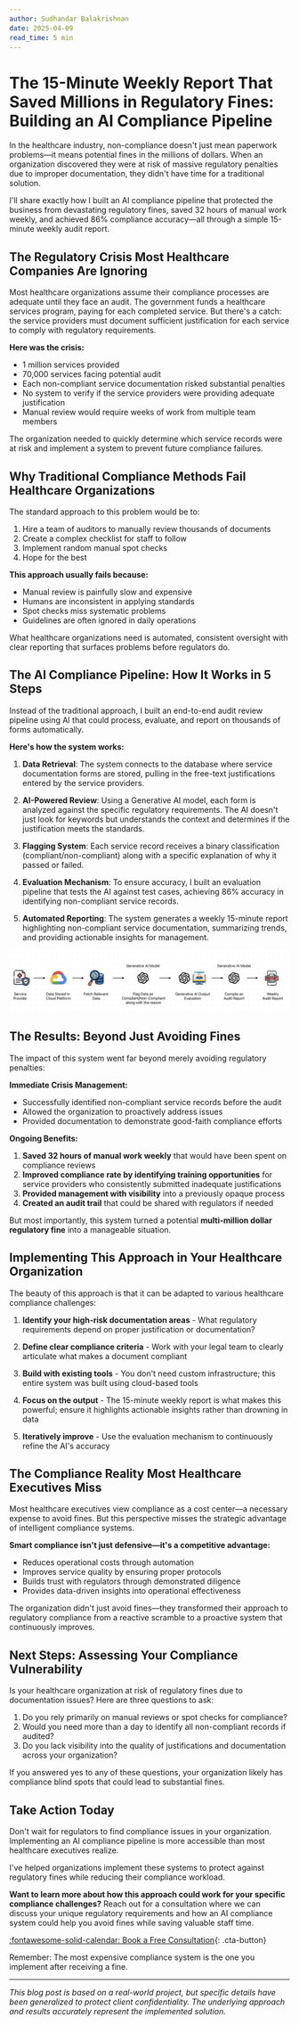 ```yaml
---
author: Sudhandar Balakrishnan
date: 2025-04-09
read_time: 5 min
---
```


# The 15-Minute Weekly Report That Saved Millions in Regulatory Fines: Building an AI Compliance Pipeline

In the healthcare industry, non-compliance doesn't just mean paperwork problems—it means potential fines in the millions of dollars. When an organization discovered they were at risk of massive regulatory penalties due to improper documentation, they didn't have time for a traditional solution.

I'll share exactly how I built an AI compliance pipeline that protected the business from devastating regulatory fines, saved 32 hours of manual work weekly, and achieved 86% compliance accuracy—all through a simple 15-minute weekly audit report.

## The Regulatory Crisis Most Healthcare Companies Are Ignoring

Most healthcare organizations assume their compliance processes are adequate until they face an audit. The government funds a healthcare services program, paying for each completed service. But there's a catch: the service providers must document sufficient justification for each service to comply with regulatory requirements.

**Here was the crisis:**

- 1 million services provided
- 70,000 services facing potential audit
- Each non-compliant service documentation risked substantial penalties
- No system to verify if the service providers were providing adequate justification
- Manual review would require weeks of work from multiple team members

The organization needed to quickly determine which service records were at risk and implement a system to prevent future compliance failures.

## Why Traditional Compliance Methods Fail Healthcare Organizations

The standard approach to this problem would be to:

1. Hire a team of auditors to manually review thousands of documents
2. Create a complex checklist for staff to follow
3. Implement random manual spot checks
4. Hope for the best

**This approach usually fails because:**

- Manual review is painfully slow and expensive
- Humans are inconsistent in applying standards
- Spot checks miss systematic problems
- Guidelines are often ignored in daily operations

What healthcare organizations need is automated, consistent oversight with clear reporting that surfaces problems before regulators do.

## The AI Compliance Pipeline: How It Works in 5 Steps

Instead of the traditional approach, I built an end-to-end audit review pipeline using AI that could process, evaluate, and report on thousands of forms automatically.

**Here's how the system works:**

1. **Data Retrieval**: The system connects to the database where service documentation forms are stored, pulling in the free-text justifications entered by the service providers.

2. **AI-Powered Review**: Using a Generative AI model, each form is analyzed against the specific regulatory requirements. The AI doesn't just look for keywords but understands the context and determines if the justification meets the standards.

3. **Flagging System**: Each service record receives a binary classification (compliant/non-compliant) along with a specific explanation of why it passed or failed.

4. **Evaluation Mechanism**: To ensure accuracy, I built an evaluation pipeline that tests the AI against test cases, achieving 86% accuracy in identifying non-compliant service records.

5. **Automated Reporting**: The system generates a weekly 15-minute report highlighting non-compliant service documentation, summarizing trends, and providing actionable insights for management.

![AI Compliance Pipeline Workflow](workflow-diagram.png)

## The Results: Beyond Just Avoiding Fines

The impact of this system went far beyond merely avoiding regulatory penalties:

**Immediate Crisis Management:**

- Successfully identified non-compliant service records before the audit
- Allowed the organization to proactively address issues
- Provided documentation to demonstrate good-faith compliance efforts

**Ongoing Benefits:**

1. **Saved 32 hours of manual work weekly** that would have been spent on compliance reviews
2. **Improved compliance rate by identifying training opportunities** for service providers who consistently submitted inadequate justifications
3. **Provided management with visibility** into a previously opaque process
4. **Created an audit trail** that could be shared with regulators if needed

But most importantly, this system turned a potential **multi-million dollar regulatory fine** into a manageable situation.

## Implementing This Approach in Your Healthcare Organization

The beauty of this approach is that it can be adapted to various healthcare compliance challenges:

1. **Identify your high-risk documentation areas** - What regulatory requirements depend on proper justification or documentation?

2. **Define clear compliance criteria** - Work with your legal team to clearly articulate what makes a document compliant

3. **Build with existing tools** - You don't need custom infrastructure; this entire system was built using cloud-based tools

4. **Focus on the output** - The 15-minute weekly report is what makes this powerful; ensure it highlights actionable insights rather than drowning in data

5. **Iteratively improve** - Use the evaluation mechanism to continuously refine the AI's accuracy

## The Compliance Reality Most Healthcare Executives Miss

Most healthcare executives view compliance as a cost center—a necessary expense to avoid fines. But this perspective misses the strategic advantage of intelligent compliance systems.

**Smart compliance isn't just defensive—it's a competitive advantage:**

- Reduces operational costs through automation
- Improves service quality by ensuring proper protocols
- Builds trust with regulators through demonstrated diligence
- Provides data-driven insights into operational effectiveness

The organization didn't just avoid fines—they transformed their approach to regulatory compliance from a reactive scramble to a proactive system that continuously improves.

## Next Steps: Assessing Your Compliance Vulnerability

Is your healthcare organization at risk of regulatory fines due to documentation issues? Here are three questions to ask:

1. Do you rely primarily on manual reviews or spot checks for compliance?
2. Would you need more than a day to identify all non-compliant records if audited?
3. Do you lack visibility into the quality of justifications and documentation across your organization?

If you answered yes to any of these questions, your organization likely has compliance blind spots that could lead to substantial fines.

## Take Action Today

Don't wait for regulators to find compliance issues in your organization. Implementing an AI compliance pipeline is more accessible than most healthcare executives realize.

I've helped organizations implement these systems to protect against regulatory fines while reducing their compliance workload.

**Want to learn more about how this approach could work for your specific compliance challenges?** Reach out for a consultation where we can discuss your unique regulatory requirements and how an AI compliance system could help you avoid fines while saving valuable staff time.

[:fontawesome-solid-calendar: Book a Free Consultation](https://cal.com/sudhandar/discoverycall){: .cta-button}

Remember: The most expensive compliance system is the one you implement after receiving a fine.

---

*This blog post is based on a real-world project, but specific details have been generalized to protect client confidentiality. The underlying approach and results accurately represent the implemented solution.*